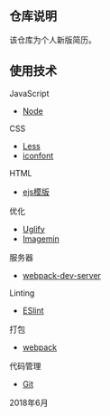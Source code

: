  ## 仓库说明
该仓库为个人新版简历。

 ## 使用技术

JavaScript

- [Node](https://nodejs.org/)

CSS

- [Less](http://lesscss.org/)
- [iconfont](http://www.iconfont.cn/)

HTML

- [ejs模版](https://ejs.bootcss.com/)

优化

- [Uglify](https://github.com/mishoo/UglifyJS)
- [Imagemin](https://github.com/imagemin/imagemin)

服务器

- [webpack-dev-server](https://www.npmjs.com/package/webpack-dev-server)

Linting

- [ESlint](http://eslint.org/)

打包

- [webpack](https://www.webpackjs.com/)

代码管理

- [Git](https://git-scm.com/)



2018年6月